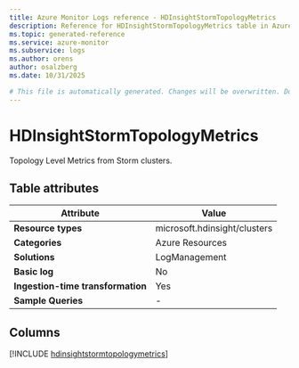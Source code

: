 ```yaml
---
title: Azure Monitor Logs reference - HDInsightStormTopologyMetrics
description: Reference for HDInsightStormTopologyMetrics table in Azure Monitor Logs.
ms.topic: generated-reference
ms.service: azure-monitor
ms.subservice: logs
ms.author: orens
author: osalzberg
ms.date: 10/31/2025

# This file is automatically generated. Changes will be overwritten. Do not change this file directly.
---
```


# HDInsightStormTopologyMetrics

Topology Level Metrics from Storm clusters.


## Table attributes

|Attribute|Value|
|---|---|
|**Resource types**|microsoft.hdinsight/clusters|
|**Categories**|Azure Resources|
|**Solutions**| LogManagement|
|**Basic log**|No|
|**Ingestion-time transformation**|Yes|
|**Sample Queries**|-|



## Columns
  
[!INCLUDE [hdinsightstormtopologymetrics](~/reusable-content/ce-skilling/azure/includes/azure-monitor/reference/tables/hdinsightstormtopologymetrics-include.md)]
